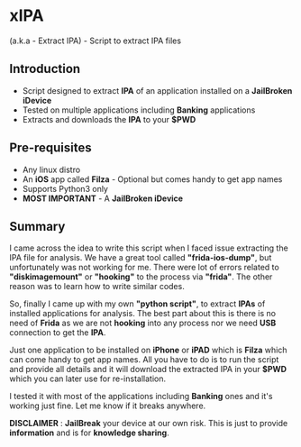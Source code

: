 # xIPA

(a.k.a - Extract IPA) - Script to extract IPA files

## Introduction

* Script designed to extract **IPA** of an application installed on a **JailBroken iDevice**
* Tested on multiple applications including **Banking** applications
* Extracts and downloads the **IPA** to your **$PWD**

## Pre-requisites

* Any linux distro
* An **iOS** app called **Filza** - Optional but comes handy to get app names
* Supports Python3 only
* **MOST IMPORTANT** - A **JailBroken iDevice**

## Summary

I came across the idea to write this script when I faced issue extracting the IPA file for analysis. We have a great tool called **"frida-ios-dump"**, but unfortunately was not working for me. There were lot of errors related to **"diskimagemount"** or **"hooking"** to the process via **"frida"**. The other reason was to learn how to
write similar codes.

So, finally I came up with my own **"python script"**, to extract **IPAs** of installed applications for analysis.
The best part about this is there is no need of **Frida** as we are not **hooking** into any process nor we need **USB** connection to get the **IPA**.


Just one application to be installed on **iPhone** or **iPAD** which is **Filza** which can come handy to get app names.
All you have to do is to run the script and provide all details and it will download the extracted IPA in your **$PWD** which you can later use for re-installation.

I tested it with most of the applications including **Banking** ones and it's working just fine. Let me know if it breaks anywhere.

**DISCLAIMER** : **JailBreak** your device at our own risk. This is just to provide **information** and is for **knowledge sharing**.
